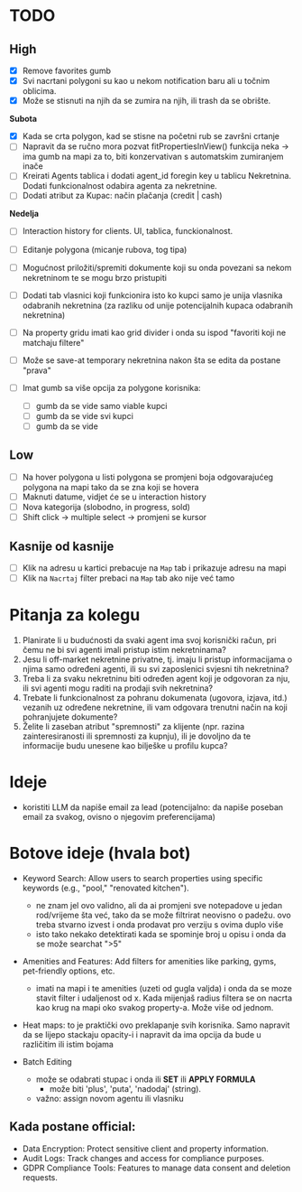 # TODO

## High

- [x] Remove favorites gumb
- [x] Svi nacrtani polygoni su kao u nekom notification baru ali u točnim oblicima.
- [x] Može se stisnuti na njih da se zumira na njih, ili trash da se obrište.

**Subota**

- [x] Kada se crta polygon, kad se stisne na početni rub se završni crtanje
- [ ] Napravit da se ručno mora pozvat fitPropertiesInView() funkcija neka -> ima gumb na mapi za to, biti konzervativan s automatskim zumiranjem inače
- [ ] Kreirati Agents tablica i dodati agent_id foregin key u tablicu Nekretnina. Dodati funkcionalnost odabira agenta za nekretnine.
- [ ] Dodati atribut za Kupac: način plačanja (credit | cash)

**Nedelja**

- [ ] Interaction history for clients. UI, tablica, funckionalnost.

- [ ] Editanje polygona (micanje rubova, tog tipa)

- [ ] Mogućnost priložiti/spremiti dokumente koji su onda povezani sa nekom nekretninom te se mogu brzo pristupiti
- [ ] Dodati tab vlasnici koji funkcionira isto ko kupci samo je unija vlasnika odabranih nekretnina (za razliku od unije potencijalnih kupaca odabranih nekretnina)

- [ ] Na property gridu imati kao grid divider i onda su ispod "favoriti koji ne matchaju filtere"
- [ ] Može se save-at temporary nekretnina nakon šta se edita da postane "prava"
- [ ] Imat gumb sa više opcija za polygone korisnika:
  - [ ] gumb da se vide samo viable kupci
  - [ ] gumb da se vide svi kupci
  - [ ] gumb da se vide

## Low

- [ ] Na hover polygona u listi polygona se promjeni boja odgovarajućeg polygona na mapi tako da se zna koji se hovera
- [ ] Maknuti datume, vidjet će se u interaction history
- [ ] Nova kategorija (slobodno, in progress, sold)
- [ ] Shift click -> multiple select -> promjeni se kursor

## Kasnije od kasnije

- [ ] Klik na adresu u kartici prebacuje na `Map` tab i prikazuje adresu na mapi
- [ ] Klik na `Nacrtaj` filter prebaci na `Map` tab ako nije već tamo

# Pitanja za kolegu

1. Planirate li u budućnosti da svaki agent ima svoj korisnički račun, pri čemu ne bi svi agenti imali pristup istim nekretninama?
2. Jesu li off-market nekretnine privatne, tj. imaju li pristup informacijama o njima samo određeni agenti, ili su svi zaposlenici svjesni tih nekretnina?
3. Treba li za svaku nekretninu biti određen agent koji je odgovoran za nju, ili svi agenti mogu raditi na prodaji svih nekretnina?
4. Trebate li funkcionalnost za pohranu dokumenata (ugovora, izjava, itd.) vezanih uz određene nekretnine, ili vam odgovara trenutni način na koji pohranjujete dokumente?
5. Želite li zaseban atribut "spremnosti" za klijente (npr. razina zainteresiranosti ili spremnosti za kupnju), ili je dovoljno da te informacije budu unesene kao bilješke u profilu kupca?

# Ideje

- koristiti LLM da napiše email za lead (potencijalno: da napiše poseban email za svakog, ovisno o njegovim preferencijama)

# Botove ideje (hvala bot)

- Keyword Search: Allow users to search properties using specific keywords (e.g., "pool," "renovated kitchen").

  - ne znam jel ovo validno, ali da ai promjeni sve notepadove u jedan rod/vrijeme šta već, tako da se može filtrirat neovisno o padežu. ovo treba stvarno izvest i onda prodavat pro verziju s ovima duplo više
  - isto tako nekako detektirati kada se spominje broj u opisu i onda da se može searchat ">5"

- Amenities and Features: Add filters for amenities like parking, gyms, pet-friendly options, etc.

  - imati na mapi i te amenities (uzeti od gugla valjda) i onda da se moze stavit filter i udaljenost od x. Kada mijenjaš radius filtera se on nacrta kao krug na mapi oko svakog property-a. Može više od jednom.

- Heat maps: to je praktički ovo preklapanje svih korisnika. Samo napravit da se lijepo stackaju opacity-i i napravit da ima opcija da bude u različitim ili istim bojama

- Batch Editing
  - može se odabrati stupac i onda ili **SET** ili **APPLY FORMULA**
    - može biti 'plus', 'puta', 'nadodaj' (string).
  - važno: assign novom agentu ili vlasniku

## Kada postane official:

- Data Encryption: Protect sensitive client and property information.
- Audit Logs: Track changes and access for compliance purposes.
- GDPR Compliance Tools: Features to manage data consent and deletion requests.
